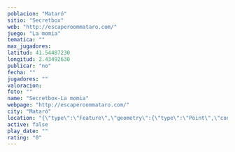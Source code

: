```yaml
---
poblacion: "Mataró"
sitio: "Secretbox"
web: "http://escaperoommataro.com/"
juego: "La momia"
tematica: ""
max_jugadores: 
latitud: 41.54487230
longitud: 2.43492630
publicar: "no"
fecha: ""
jugadores: ""
valoracion: 
foto: ""
name: "Secretbox-La momia"
webpage: "http://escaperoommataro.com/"
city: "Mataró"
location: "{\"type\":\"Feature\",\"geometry\":{\"type\":\"Point\",\"coordinates\":[41.5448723,2.4349263]}}"
active: false
play_date: ""
rating: "0"
---
```

